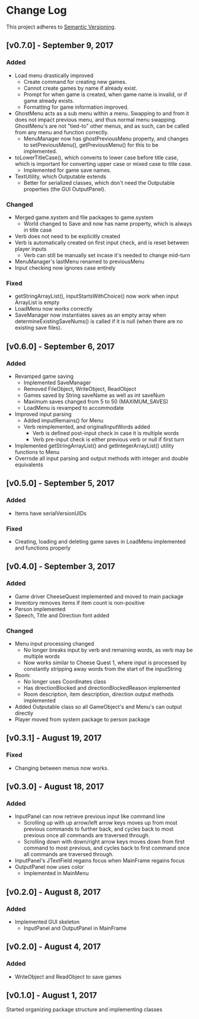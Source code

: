 Change Log
==========
This project adheres to [Semantic Versioning](http://semver.org/).



[v0.7.0] - September 9, 2017
---------------------------
### Added
- Load menu drastically improved
    - Create command for creating new games.
    - Cannot create games by name if already exist.
    - Prompt for when game is created, when game name is invalid, or if game already exists.
    - Formatting for game information improved.
- GhostMenu acts as a sub menu within a menu. Swapping to and from it does not impact previous menu, and thus normal menu swapping. GhostMenu's are not "tied-to" other menus, and as such, can be called from any menu and function correctly.
    - MenuManager now has ghostPreviousMenu property, and changes to setPreviousMenu(), getPreviousMenu() for this to be implemented.
- toLowerTitleCase(), which converts to lower case before title case, which is important for converting upper case or mixed case to title case.
    - Implemented for game save names.
- TextUtility, which Outputable extends
    - Better for serialized classes, which don't need the Outputable properties (the GUI OutputPanel).
### Changed
- Merged game.system and file packages to game.system
    - World changed to Save and now has name property, which is always in title case
- Verb does not need to be explicitly created
- Verb is automatically created on first input check, and is reset between player inputs
    - Verb can still be manually set incase it's needed to change mid-turn
- MenuManager's lastMenu renamed to previousMenu
- Input checking now ignores case entirely
### Fixed
- getStringArrayList(), inputStartsWithChoice() now work when input ArrayList is empty
- LoadMenu now works correctly
- SaveManager now instantiates saves as an empty array when determineExistingSaveNums() is called if it is null (when there are no existing save files).



[v0.6.0] - September 6, 2017
---------------------------
### Added
- Revamped game saving
    - Implemented SaveManager
    - Removed FileObject, WriteObject, ReadObject
    - Games saved by String saveName as well as int saveNum
    - Maximum saves changed from 5 to 50 (MAXIMUM_SAVES)
    - LoadMenu is revamped to accommodate
- Improved input parsing
    - Added imputRemains() for Menu
    - Verb reimplemented, and originalInputWords added
        - Verb is defined post-input check in case it is multiple words
        - Verb pre-input check is either previous verb or null if first turn
- Implemented getStringArrayList() and getIntegerArrayList() utility functions to Menu
- Overrode all input parsing and output methods with integer and double equivalents



[v0.5.0] - September 5, 2017
---------------------------
### Added
- Items have serialVersionUIDs
### Fixed
- Creating, loading and deleting game saves in LoadMenu implemented and functions properly



[v0.4.0] - September 3, 2017
---------------------------
### Added
- Game driver CheeseQuest implemented and moved to main package
- Inventory removes items if item count is non-positive
- Person implemented
- Speech, Title and Direction font added
### Changed
- Menu input processing changed
    - No longer breaks input by verb and remaining words, as verb may be multiple words
    - Now works similar to Cheese Quest 1, where input is processed by constantly stripping away words from the start of the inputString
- Room:
    - No longer uses Coordinates class
    - Has directionBlocked and directionBlockedReason implemented
    - Room description, item description, direction output methods implemented
- Added Outputable class so all GameObject's and Menu's can output directly
- Player moved from system package to person package



[v0.3.1] - August 19, 2017
--------------------------
### Fixed
- Changing between menus now works.



[v0.3.0] - August 18, 2017
--------------------------
### Added
- InputPanel can now retrieve previous input like command line
    - Scrolling up with up arrow/left arrow keys moves up from most previous commands to further back, and cycles back to most previous once all commands are traversed through.
    - Scrolling down with down/right arrow keys moves down from first command to most previous, and cycles back to first command once all commands are traversed through.
- InputPanel's JTextField regains focus when MainFrame regains focus
- OutputPanel now uses color
    - Implemented in MainMenu



[v0.2.0] - August 8, 2017
-------------------------
### Added
- Implemented GUI skeleton
    - InputPanel and OutputPanel in MainFrame



[v0.2.0] - August 4, 2017
-------------------------
### Added
- WriteObject and ReadObject to save games



[v0.1.0] - August 1, 2017
-------------------------
Started organizing package structure and implementing classes
